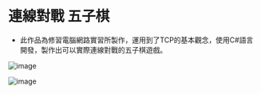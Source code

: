 # 連線對戰 五子棋

* 此作品為修習電腦網路實習所製作，運用到了TCP的基本觀念，使用C#語言開發，製作出可以實際連線對戰的五子棋遊戲。

![image](https://github.com/alicejimmy/college-portfolio/assets/71706978/fa32328e-be55-47e4-89e7-8f0c47ad1fbb)

![image](https://github.com/alicejimmy/college-portfolio/assets/71706978/9495bf86-95a3-4fec-a717-9eb854aca027)
